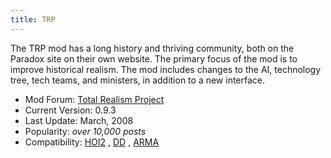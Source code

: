 ```yaml
---
title: TRP
---
```

 The TRP mod has a long history and thriving community, both on the Paradox site on their own website. The primary focus of the mod is to improve historical realism. The mod includes changes to the AI, technology tree, tech teams, and ministers, in addition to a new interface.

*   Mod Forum: [Total Realism Project](http://www.totalrealismproject.com/)
*   Current Version: 0.9.3
*   Last Update: March, 2008
*   Popularity: _over 10,000 posts_
*   Compatibility: [HOI2](/wiki/HOI2 "HOI2") , [DD](/wiki/DD "DD") , [ARMA](/wiki/ARMA "ARMA")